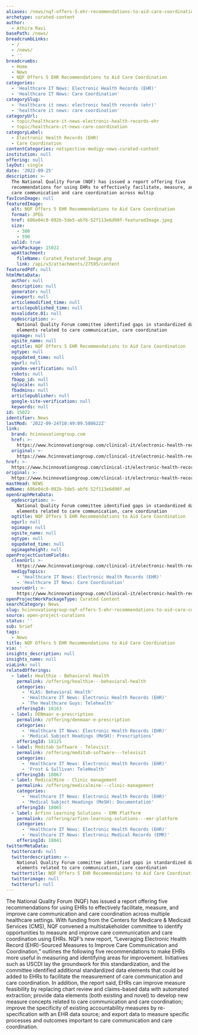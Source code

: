 ```yaml
---
aliases: /news/nqf-offers-5-ehr-recommendations-to-aid-care-coordination
archetype: curated-content
author:
  - Athira Ravi
basePath: /news/
breadcrumbLinks:
  - /
  - /news/
  - ''
breadcrumbs:
  - Home
  - News
  - NQF Offers 5 EHR Recommendations to Aid Care Coordination
categories:
  - 'Healthcare IT News: Electronic Health Records (EHR)'
  - 'Healthcare IT News: Care Coordination'
categorySlug:
  - 'healthcare it news: electronic health records (ehr)'
  - 'healthcare it news: care coordination'
categoryUrl:
  - topic/healthcare-it-news-electronic-health-records-ehr
  - topic/healthcare-it-news-care-coordination
categoryLabel:
  - Electronic Health Records (EHR)
  - Care Coordination
contentCategories: netspective-medigy-news-curated-content
institution: null
offering: null
layOut: single
date: '2022-09-25'
description: >-
  The National Quality Forum (NQF) has issued a report offering five
  recommendations for using EHRs to effectively facilitate, measure, and improve
  care communication and care coordination across multip
favIconImage: null
featuredImage:
  alt: NQF Offers 5 EHR Recommendations to Aid Care Coordination
  format: JPEG
  href: 686e04c0-092b-5de5-abf6-52f113e6d90f-featuredImage.jpeg
  size:
    - 300
    - 590
  valid: true
  workPackage: 15022
  wpAttachment:
    fileName: Curated_Featured_Image.png
    link: /api/v3/attachments/27595/content
featuredPdf: null
htmlMetaData:
  author: null
  description: null
  generator: null
  viewport: null
  articlemodified_time: null
  articlepublished_time: null
  msvalidate.01: null
  ogdescription: >-
    National Quality Forum committee identified gaps in standardized data
    elements related to care communication, care coordination
  ogimage: null
  ogsite_name: null
  ogtitle: NQF Offers 5 EHR Recommendations to Aid Care Coordination
  ogtype: null
  ogupdated_time: null
  ogurl: null
  yandex-verification: null
  robots: null
  fbapp_id: null
  oglocale: null
  fbadmins: null
  articlepublisher: null
  google-site-verification: null
  keywords: null
id: 15022
identifier: News
lastMod: '2022-09-24T10:49:09.588622Z'
link:
  brand: hcinnovationgroup.com
  href: >-
    https://www.hcinnovationgroup.com/clinical-it/electronic-health-record-electronic-medical-record-ehr-emr/news/21281378/nqf-offers-5-ehr-recommendations-to-aid-care-coordination
  original: >-
    https://www.hcinnovationgroup.com/clinical-it/electronic-health-record-electronic-medical-record-ehr-emr/news/21281378/nqf-offers-5-ehr-recommendations-to-aid-care-coordination
href: >-
  https://www.hcinnovationgroup.com/clinical-it/electronic-health-record-electronic-medical-record-ehr-emr/news/21281378/nqf-offers-5-ehr-recommendations-to-aid-care-coordination
original: >-
  https://www.hcinnovationgroup.com/clinical-it/electronic-health-record-electronic-medical-record-ehr-emr/news/21281378/nqf-offers-5-ehr-recommendations-to-aid-care-coordination
mastHead: NEWS
mdName: 686e04c0-092b-5de5-abf6-52f113e6d90f.md
openGraphMetaData:
  ogdescription: >-
    National Quality Forum committee identified gaps in standardized data
    elements related to care communication, care coordination
  ogtitle: NQF Offers 5 EHR Recommendations to Aid Care Coordination
  ogurl: null
  ogimage: null
  ogsite_name: null
  ogtype: null
  ogupdated_time: null
  ogimageheight: null
openProjectCustomFields:
  cleanUrl: >-
    https://www.hcinnovationgroup.com/clinical-it/electronic-health-record-electronic-medical-record-ehr-emr/news/21281378/nqf-offers-5-ehr-recommendations-to-aid-care-coordination
  medigyTopics:
    - 'Healthcare IT News: Electronic Health Records (EHR)'
    - 'Healthcare IT News: Care Coordination'
  sourceUrl: >-
    https://www.hcinnovationgroup.com/clinical-it/electronic-health-record-electronic-medical-record-ehr-emr/news/21281378/nqf-offers-5-ehr-recommendations-to-aid-care-coordination
openProjectWorkPackageType: Curated Content
searchCategory: News
slug: hcinnovationgroup-nqf-offers-5-ehr-recommendations-to-aid-care-coordination
source: open-project-curations
status: ''
sub: brief
tags:
  - News
title: NQF Offers 5 EHR Recommendations to Aid Care Coordination
via: ' '
insights_description: null
insights_name: null
viaLink: null
relatedOfferings:
  - label: Healthie - Behavioral Health
    permalink: /offering/healthie---behavioral-health
    categories:
      - 'KLAS: Behavioral Health'
      - 'Healthcare IT News: Electronic Health Records (EHR)'
      - 'The Healthcare Guys: Telehealth'
    offeringId: 18163
  - label: DENmaar e-prescription
    permalink: /offering/denmaar-e-prescription
    categories:
      - 'Healthcare IT News: Electronic Health Records (EHR)'
      - 'Medical Subject Headings (MeSH): Prescriptions'
    offeringId: 18125
  - label: Meditab Software - Televisit
    permalink: /offering/meditab-software---televisit
    categories:
      - 'Healthcare IT News: Electronic Health Records (EHR)'
      - 'Frost & Sullivan: TeleHealth'
    offeringId: 18067
  - label: MedicalMine - Clinic management
    permalink: /offering/medicalmine---clinic-management
    categories:
      - 'Healthcare IT News: Electronic Health Records (EHR)'
      - 'Medical Subject Headings (MeSH): Documentation'
    offeringId: 18065
  - label: Arfinn Learning Solutions - EMR Platform
    permalink: /offering/arfinn-learning-solutions---emr-platform
    categories:
      - 'Healthcare IT News: Electronic Health Records (EHR)'
      - 'Healthcare IT News: Electronic Medical Records (EMR)'
    offeringId: 18041
twitterMetaData:
  twittercard: null
  twitterdescription: >-
    National Quality Forum committee identified gaps in standardized data
    elements related to care communication, care coordination
  twittertitle: NQF Offers 5 EHR Recommendations to Aid Care Coordination
  twitterimage: null
  twitterurl: null
---
```

<p>The National Quality Forum (NQF) has issued a report offering five recommendations for using EHRs to effectively facilitate, measure, and improve care communication and care coordination across multiple healthcare settings.
With funding from the Centers for Medicare &amp; Medicaid Services (CMS), NQF convened a multistakeholder committee to identify opportunities to measure and improve care communication and care coordination using EHRs. NQF’s new report, “Leveraging Electronic Health Record (EHR)-Sourced Measures to Improve Care Communication and Coordination,” outlines the following five recommendations to make EHRs more useful in measuring and identifying areas for improvement. Initiatives such as USCDI lay the groundwork for this standardization, and the committee identified additional standardized data elements that could be added to EHRs to facilitate the measurement of care communication and care coordination.
In addition, the report said, EHRs can improve measure feasibility by replacing chart review and claims-based data with automated extraction; provide data elements (both existing and novel) to develop new measure concepts related to care communication and care coordination; improve the specificity of existing accountability measures by re-specification with an EHR data source; and export data to measure specific processes and outcomes important to care communication and care coordination.</p>
